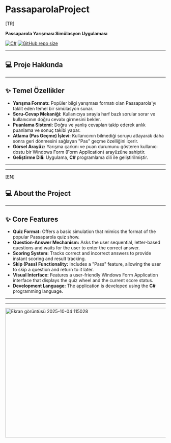 # PassaparolaProject

[TR]

**Passaparola Yarışması Simülasyon Uygulaması**

[![C#](https://img.shields.io/badge/Language-C%23-blue.svg)](https://docs.microsoft.com/en-us/dotnet/csharp/)
[![GitHub repo size](https://img.shields.io/github/repo-size/abdullahhaktan/PassaparolaProject)](https://github.com/abdullahhaktan/PassaparolaProject)

---

## 💻 Proje Hakkında

---

## ✨ Temel Özellikler

* **Yarışma Formatı:** Popüler bilgi yarışması formatı olan Passaparola'yı taklit eden temel bir simülasyon sunar.
* **Soru-Cevap Mekaniği:** Kullanıcıya sırayla harf bazlı sorular sorar ve kullanıcının doğru cevabı girmesini bekler.
* **Puanlama Sistemi:** Doğru ve yanlış cevapları takip ederek anlık puanlama ve sonuç takibi yapar.
* **Atlama (Pas Geçme) İşlevi:** Kullanıcının bilmediği soruyu atlayarak daha sonra geri dönmesini sağlayan "Pas" geçme özelliğini içerir.
* **Görsel Arayüz:** Yarışma çarkını ve puan durumunu gösteren kullanıcı dostu bir Windows Form (Form Application) arayüzüne sahiptir.
* **Geliştirme Dili:** Uygulama, **C#** programlama dili ile geliştirilmiştir.

---
---

[EN]

## 💻 About the Project

---

## ✨ Core Features

* **Quiz Format:** Offers a basic simulation that mimics the format of the popular Passaparola quiz show.
* **Question-Answer Mechanism:** Asks the user sequential, letter-based questions and waits for the user to enter the correct answer.
* **Scoring System:** Tracks correct and incorrect answers to provide instant scoring and result tracking.
* **Skip (Pass) Functionality:** Includes a "Pass" feature, allowing the user to skip a question and return to it later.
* **Visual Interface:** Features a user-friendly Windows Form Application interface that displays the quiz wheel and the current score status.
* **Development Language:** The application is developed using the **C#** programming language.

---
---

<img width="944" height="406" alt="Ekran görüntüsü 2025-10-04 115028" src="https://github.com/user-attachments/assets/8bc2a459-4982-4667-b2e1-3f2d514c0543" />
